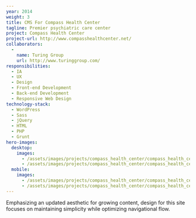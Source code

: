 ```yaml
---
year: 2014
weight: 3
title: CMS For Compass Health Center
tagline: Premier psychiatric care center
project: Compass Health Center
project-url: http://www.compasshealthcenter.net/
collaborators:
  -
    name: Turing Group
    url: http://www.turinggroup.com/
responsibilities:
  - IA
  - UX
  - Design
  - Front-end Development
  - Back-end Development
  - Responsive Web Design
technology-stack:
  - WordPress
  - Sass
  - jQuery
  - HTML
  - PHP
  - Grunt
hero-images:
  desktop:
    images:
      - /assets/images/projects/compass_health_center/compass_health_center-homepage--desktop.png
      - /assets/images/projects/compass_health_center/compass_health_center-faq--desktop.png
  mobile:
    images:
      - /assets/images/projects/compass_health_center/compass_health_center-homepage--mobile.png
      - /assets/images/projects/compass_health_center/compass_health_center-faq--mobile.png
---
```


Emphasizing an updated aesthetic for growing content, design for this site focuses on maintaining simplicity while optimizing navigational flow.
